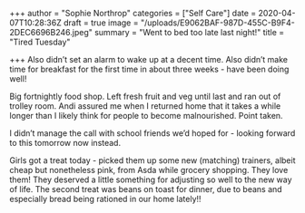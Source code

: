 +++
author = "Sophie Northrop"
categories = ["Self Care"]
date = 2020-04-07T10:28:36Z
draft = true
image = "/uploads/E9062BAF-987D-455C-B9F4-2DEC6696B246.jpeg"
summary = "Went to bed too late last night!"
title = "Tired Tuesday"

+++
Also didn’t set an alarm to wake up at a decent time. Also didn’t make time for breakfast for the first time in about three weeks - have been doing well!

Big fortnightly food shop. Left fresh fruit and veg until last and ran out of trolley room. Andi assured me when I returned home that it takes a while longer than I likely think for people to become malnourished. Point taken.

I didn’t manage the call with school friends we’d hoped for - looking forward to this tomorrow now instead.

Girls got a treat today - picked them up some new (matching) trainers, albeit cheap but nonetheless pink, from Asda while grocery shopping. They love them! They deserved a little something for adjusting so well to the new way of life. The second treat was beans on toast for dinner, due to beans and especially bread being rationed in our home lately!!